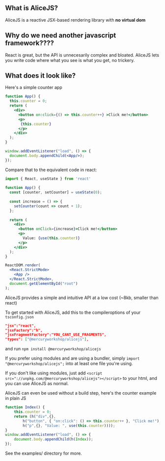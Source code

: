 ## What is AliceJS?
AliceJS is a reactive JSX-based rendering library with **no virtual dom**

## Why do we need another javascript framework????
React is great, but the API is unnecesarily complex and bloated. AliceJS lets you write code where what you see is what you get, no trickery.

## What does it look like?
Here's a simple counter app
```jsx
function App() {
  this.counter = 0;
  return (
    <div>
      <button on:click={() => this.counter++} >Click me!</button>
      <p>
       {this.counter}
      </p>
    </div>
  );
}

window.addEventListener("load", () => {
  document.body.appendChild(<App/>);
});
```

Compare that to the equivalent code in react:
```jsx
import { React, useState } from 'react'
 
function App() {
  const [counter, setCounter] = useState(0);
 
  const increase = () => {
    setCounter(count => count + 1);
  };
 
  return (
    <div>
      <button onClick={increase}>Click me!</button>
      <p>
        Value: {use(this.counter)}
      </p>
    </div>
  );
}

ReactDOM.render(
  <React.StrictMode>
    <App />
  </React.StrictMode>,
  document.getElementById("root")
);
```

AliceJS provides a simple and intuitive API at a low cost (~8kb, smaller than react)

To get started with AliceJS, add this to the compileroptions of your `tsconfig.json`
```json
"jsx":"react",
"jsxFactory":"h",
"jsxFragmentFactory":"YOU_CANT_USE_FRAGMENTS",
"types": ["@mercuryworkshop/alicejs"],
```
and run `npm install @mercuryworkshop/alicejs`

If you prefer using modules and are using a bundler, simply `import "@mercuryworkshop/alicejs";` into at least one file you're using.

If you don't like using modules, just add `<script src="://unpkg.com/@mercuryworkshop/alicejs"></script>` to your html, and you can use AliceJS as normal.

AliceJS can even be used without a build step, here's the counter example in plain JS
```javascript
function Index() {
    this.counter = 0;
    return (h("div",{},
        h("button", { "on:click": () => this.counter++ }, "Click me!"),
        h("p",{}, "Value: ", use(this.counter))));
}
window.addEventListener("load", () => {
    document.body.appendChild(h(Index));
});
```


See the examples/ directory for more.
